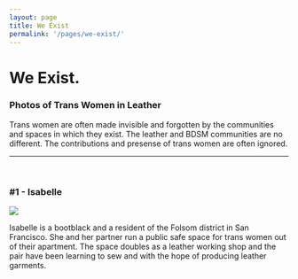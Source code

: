 ```yaml
---
layout: page
title: We Exist
permalink: '/pages/we-exist/'
---
```

# We Exist.

### Photos of Trans Women in Leather

Trans women are often made invisible and forgotten by the communities and spaces in which they exist. The leather and BDSM communities are no different.
The contributions and presense of trans women are often ignored.

<hr>
<br>

<div class="row">
  <div class="col-sm-12">
    <h3> #1 - Isabelle </h3>
  </div>
  <div class="col-sm-6">
    <img src="https://farm8.staticflickr.com/7602/16638491249_08850b6356_z.jpg">
  </div>
  <div class="col-sm-6">
    <p>
      Isabelle is a bootblack and a resident of the Folsom district in San Francisco. She and her partner run a public safe space for trans women out of their apartment. The space doubles as a leather working shop and the pair have been learning to sew and with the hope of producing leather garments.
    </p>
  </div>
</div>
